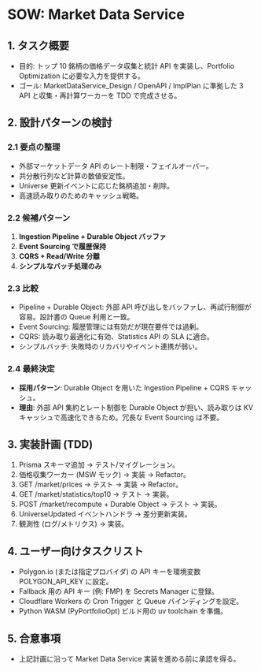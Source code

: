 # SOW: Market Data Service

## 1. タスク概要
- 目的: トップ 10 銘柄の価格データ収集と統計 API を実装し、Portfolio Optimization に必要な入力を提供する。
- ゴール: MarketDataService_Design / OpenAPI / ImplPlan に準拠した 3 API と収集・再計算ワーカーを TDD で完成させる。

## 2. 設計パターンの検討
### 2.1 要点の整理
- 外部マーケットデータ API のレート制限・フェイルオーバー。
- 共分散行列など計算の数値安定性。
- Universe 更新イベントに応じた銘柄追加・削除。
- 高速読み取りのためのキャッシュ戦略。

### 2.2 候補パターン
1. **Ingestion Pipeline + Durable Object バッファ**
2. **Event Sourcing で履歴保持**
3. **CQRS + Read/Write 分離**
4. **シンプルなバッチ処理のみ**

### 2.3 比較
- Pipeline + Durable Object: 外部 API 呼び出しをバッファし、再試行制御が容易。設計書の Queue 利用と一致。
- Event Sourcing: 履歴管理には有効だが現在要件では過剰。
- CQRS: 読み取り最適化に有効、Statistics API の SLA に適合。
- シンプルバッチ: 失敗時のリカバリやイベント連携が弱い。

### 2.4 最終決定
- **採用パターン**: Durable Object を用いた Ingestion Pipeline + CQRS キャッシュ。
- **理由**: 外部 API 集約とレート制御を Durable Object が担い、読み取りは KV キャッシュで高速化できるため。冗長な Event Sourcing は不要。

## 3. 実装計画 (TDD)
1. Prisma スキーマ追加 → テスト/マイグレーション。
2. 価格収集ワーカー (MSW モック) → 実装 → Refactor。
3. GET /market/prices → テスト → 実装 → Refactor。
4. GET /market/statistics/top10 → テスト → 実装。
5. POST /market/recompute + Durable Object → テスト → 実装。
6. UniverseUpdated イベントハンドラ → 差分更新実装。
7. 観測性 (ログ/メトリクス) → 実装。

## 4. ユーザー向けタスクリスト
- Polygon.io (または指定プロバイダ) の API キーを環境変数 POLYGON_API_KEY に設定。
- Fallback 用の API キー (例: FMP) を Secrets Manager に登録。
- Cloudflare Workers の Cron Trigger と Queue バインディングを設定。
- Python WASM (PyPortfolioOpt) ビルド用の uv toolchain を準備。

## 5. 合意事項
- 上記計画に沿って Market Data Service 実装を進める前に承認を得る。
